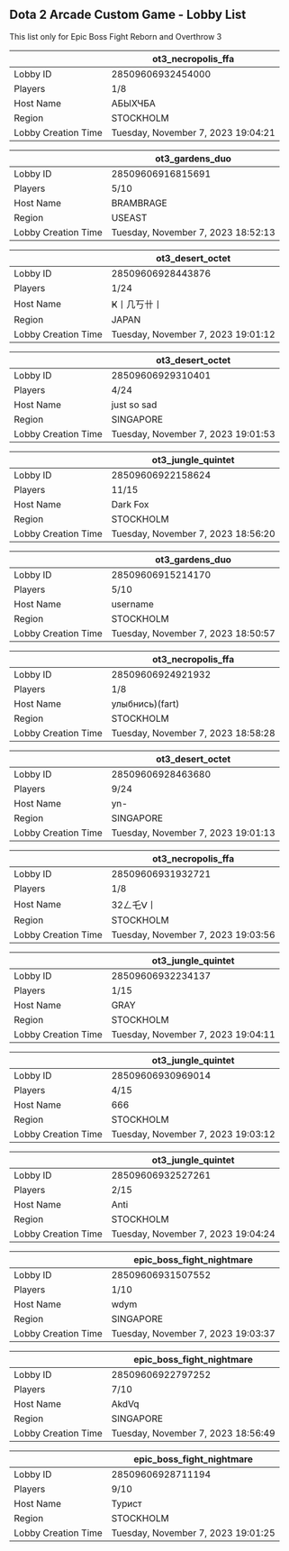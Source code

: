 ## Dota 2 Arcade Custom Game - Lobby List

This list only for Epic Boss Fight Reborn and Overthrow 3

|  | ot3_necropolis_ffa |
| ------ | ------ |
| Lobby ID | 28509606932454000 |
| Players | 1/8 |
| Host Name | АБЫХЧБА |
| Region | STOCKHOLM |
| Lobby Creation Time | Tuesday, November 7, 2023 19:04:21 |


|  | ot3_gardens_duo |
| ------ | ------ |
| Lobby ID | 28509606916815691 |
| Players | 5/10 |
| Host Name | BRAMBRAGE |
| Region | USEAST |
| Lobby Creation Time | Tuesday, November 7, 2023 18:52:13 |


|  | ot3_desert_octet |
| ------ | ------ |
| Lobby ID | 28509606928443876 |
| Players | 1/24 |
| Host Name | Ҝ丨几丂卄丨 |
| Region | JAPAN |
| Lobby Creation Time | Tuesday, November 7, 2023 19:01:12 |


|  | ot3_desert_octet |
| ------ | ------ |
| Lobby ID | 28509606929310401 |
| Players | 4/24 |
| Host Name | just so sad |
| Region | SINGAPORE |
| Lobby Creation Time | Tuesday, November 7, 2023 19:01:53 |


|  | ot3_jungle_quintet |
| ------ | ------ |
| Lobby ID | 28509606922158624 |
| Players | 11/15 |
| Host Name | Dark Fox |
| Region | STOCKHOLM |
| Lobby Creation Time | Tuesday, November 7, 2023 18:56:20 |


|  | ot3_gardens_duo |
| ------ | ------ |
| Lobby ID | 28509606915214170 |
| Players | 5/10 |
| Host Name | username |
| Region | STOCKHOLM |
| Lobby Creation Time | Tuesday, November 7, 2023 18:50:57 |


|  | ot3_necropolis_ffa |
| ------ | ------ |
| Lobby ID | 28509606924921932 |
| Players | 1/8 |
| Host Name | улыбнись)(fart) |
| Region | STOCKHOLM |
| Lobby Creation Time | Tuesday, November 7, 2023 18:58:28 |


|  | ot3_desert_octet |
| ------ | ------ |
| Lobby ID | 28509606928463680 |
| Players | 9/24 |
| Host Name | yn- |
| Region | SINGAPORE |
| Lobby Creation Time | Tuesday, November 7, 2023 19:01:13 |


|  | ot3_necropolis_ffa |
| ------ | ------ |
| Lobby ID | 28509606931932721 |
| Players | 1/8 |
| Host Name | 32ㄥ乇ᐯ丨 |
| Region | STOCKHOLM |
| Lobby Creation Time | Tuesday, November 7, 2023 19:03:56 |


|  | ot3_jungle_quintet |
| ------ | ------ |
| Lobby ID | 28509606932234137 |
| Players | 1/15 |
| Host Name | GRAY |
| Region | STOCKHOLM |
| Lobby Creation Time | Tuesday, November 7, 2023 19:04:11 |


|  | ot3_jungle_quintet |
| ------ | ------ |
| Lobby ID | 28509606930969014 |
| Players | 4/15 |
| Host Name | 666 |
| Region | STOCKHOLM |
| Lobby Creation Time | Tuesday, November 7, 2023 19:03:12 |


|  | ot3_jungle_quintet |
| ------ | ------ |
| Lobby ID | 28509606932527261 |
| Players | 2/15 |
| Host Name | Anti |
| Region | STOCKHOLM |
| Lobby Creation Time | Tuesday, November 7, 2023 19:04:24 |


|  | epic_boss_fight_nightmare |
| ------ | ------ |
| Lobby ID | 28509606931507552 |
| Players | 1/10 |
| Host Name | wdym |
| Region | SINGAPORE |
| Lobby Creation Time | Tuesday, November 7, 2023 19:03:37 |


|  | epic_boss_fight_nightmare |
| ------ | ------ |
| Lobby ID | 28509606922797252 |
| Players | 7/10 |
| Host Name | AkdVq |
| Region | SINGAPORE |
| Lobby Creation Time | Tuesday, November 7, 2023 18:56:49 |


|  | epic_boss_fight_nightmare |
| ------ | ------ |
| Lobby ID | 28509606928711194 |
| Players | 9/10 |
| Host Name | Турист |
| Region | STOCKHOLM |
| Lobby Creation Time | Tuesday, November 7, 2023 19:01:25 |


